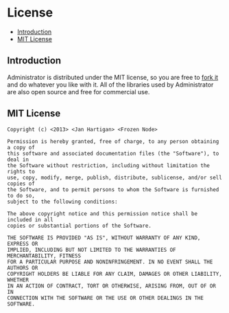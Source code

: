 # License

- [Introduction](#introduction)
- [MIT License](#license)

<a name="introduction"></a>
## Introduction

Administrator is distributed under the MIT license, so you are free to [fork it](https://github.com/Thirdsteplabs/Laravel-Administrator) and do whatever you like with it. All of the libraries used by Administrator are also open source and free for commercial use.

<a name="license"></a>
## MIT License

	Copyright (c) <2013> <Jan Hartigan> <Frozen Node>

	Permission is hereby granted, free of charge, to any person obtaining a copy of
	this software and associated documentation files (the "Software"), to deal in
	the Software without restriction, including without limitation the rights to
	use, copy, modify, merge, publish, distribute, sublicense, and/or sell copies of
	the Software, and to permit persons to whom the Software is furnished to do so,
	subject to the following conditions:

	The above copyright notice and this permission notice shall be included in all
	copies or substantial portions of the Software.

	THE SOFTWARE IS PROVIDED "AS IS", WITHOUT WARRANTY OF ANY KIND, EXPRESS OR
	IMPLIED, INCLUDING BUT NOT LIMITED TO THE WARRANTIES OF MERCHANTABILITY, FITNESS
	FOR A PARTICULAR PURPOSE AND NONINFRINGEMENT. IN NO EVENT SHALL THE AUTHORS OR
	COPYRIGHT HOLDERS BE LIABLE FOR ANY CLAIM, DAMAGES OR OTHER LIABILITY, WHETHER
	IN AN ACTION OF CONTRACT, TORT OR OTHERWISE, ARISING FROM, OUT OF OR IN
	CONNECTION WITH THE SOFTWARE OR THE USE OR OTHER DEALINGS IN THE SOFTWARE.
